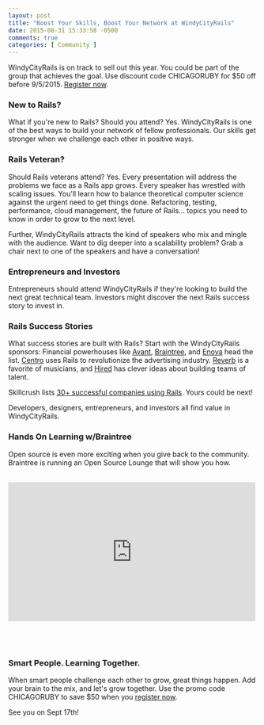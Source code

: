```yaml
---
layout: post
title: "Boost Your Skills, Boost Your Network at WindyCityRails"
date: 2015-08-31 15:33:58 -0500
comments: true
categories: [ Community ]
---
```

WindyCityRails is on track to sell out this year. You could be part of the group that achieves the goal. Use discount code CHICAGORUBY for $50 off before 9/5/2015. [Register now](https://www.windycityrails.org/register/).

<!--more-->

### New to Rails?

What if you're new to Rails? Should you attend? Yes. WindyCityRails is one of the best ways to build your network of fellow professionals. Our skills get stronger when we challenge each other in positive ways. 

### Rails Veteran?
Should Rails veterans attend? Yes. Every presentation will address the problems we face as a Rails app grows. Every speaker has wrestled with scaling issues. You'll learn how to balance theoretical computer science against the urgent need to get things done. Refactoring, testing, performance, cloud management, the future of Rails... topics you need to know in order to grow to the next level. 

Further, WindyCityRails attracts the kind of speakers who mix and mingle with the audience. Want to dig deeper into a scalability problem? Grab a chair next to one of the speakers and have a conversation!

### Entrepreneurs and Investors
Entrepreneurs should attend WindyCityRails if they're looking to build the next great technical team. Investors might discover the next Rails success story to invest in. 

### Rails Success Stories
What success stories are built with Rails? Start with the WindyCityRails sponsors: Financial powerhouses like [Avant](http://avant.com), [Braintree](http://braintreepayments.com), and [Enova](http://enova.com) head the list. [Centro](http://centro.net) uses Rails to revolutionize the advertising industry. [Reverb](http://reverb.com) is a favorite of musicians, and [Hired](http://hired.com) has clever ideas about building teams of talent.

Skillcrush lists [30+ successful companies using Rails](http://skillcrush.com/2015/02/02/37-rails-sites/). Yours could be next!

Developers, designers, entrepreneurs, and investors all find value in WindyCityRails. 

### Hands On Learning w/Braintree
Open source is even more exciting when you give back to the community. Braintree is running an Open Source Lounge that will show you how.
<br/>&nbsp;
<div class="video-container">
<iframe src="https://player.vimeo.com/video/134859517" width="500" height="281" frameborder="0" webkitallowfullscreen mozallowfullscreen allowfullscreen></iframe>
</div>
<br/>&nbsp;
<br/>&nbsp;

### Smart People. Learning Together.

When smart people challenge each other to grow, great things happen. Add your brain to the mix, and let's grow together. Use the promo code CHICAGORUBY to save $50 when you [register now](https://www.windycityrails.org/register/).

See you on Sept 17th!
